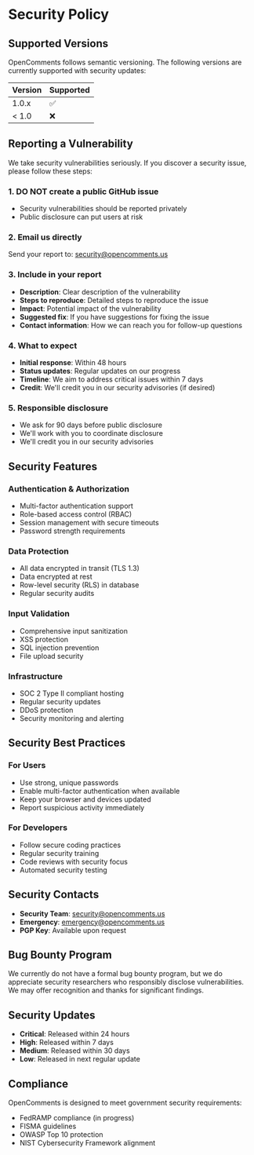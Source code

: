 # Security Policy

## Supported Versions

OpenComments follows semantic versioning. The following versions are currently supported with security updates:

| Version | Supported          |
| ------- | ------------------ |
| 1.0.x   | :white_check_mark: |
| < 1.0   | :x:                |

## Reporting a Vulnerability

We take security vulnerabilities seriously. If you discover a security issue, please follow these steps:

### 1. **DO NOT** create a public GitHub issue
- Security vulnerabilities should be reported privately
- Public disclosure can put users at risk

### 2. **Email us directly**
Send your report to: [security@opencomments.us](mailto:security@opencomments.us)

### 3. **Include in your report**
- **Description**: Clear description of the vulnerability
- **Steps to reproduce**: Detailed steps to reproduce the issue
- **Impact**: Potential impact of the vulnerability
- **Suggested fix**: If you have suggestions for fixing the issue
- **Contact information**: How we can reach you for follow-up questions

### 4. **What to expect**
- **Initial response**: Within 48 hours
- **Status updates**: Regular updates on our progress
- **Timeline**: We aim to address critical issues within 7 days
- **Credit**: We'll credit you in our security advisories (if desired)

### 5. **Responsible disclosure**
- We ask for 90 days before public disclosure
- We'll work with you to coordinate disclosure
- We'll credit you in our security advisories

## Security Features

### Authentication & Authorization
- Multi-factor authentication support
- Role-based access control (RBAC)
- Session management with secure timeouts
- Password strength requirements

### Data Protection
- All data encrypted in transit (TLS 1.3)
- Data encrypted at rest
- Row-level security (RLS) in database
- Regular security audits

### Input Validation
- Comprehensive input sanitization
- XSS protection
- SQL injection prevention
- File upload security

### Infrastructure
- SOC 2 Type II compliant hosting
- Regular security updates
- DDoS protection
- Security monitoring and alerting

## Security Best Practices

### For Users
- Use strong, unique passwords
- Enable multi-factor authentication when available
- Keep your browser and devices updated
- Report suspicious activity immediately

### For Developers
- Follow secure coding practices
- Regular security training
- Code reviews with security focus
- Automated security testing

## Security Contacts

- **Security Team**: [security@opencomments.us](mailto:security@opencomments.us)
- **Emergency**: [emergency@opencomments.us](mailto:emergency@opencomments.us)
- **PGP Key**: Available upon request

## Bug Bounty Program

We currently do not have a formal bug bounty program, but we do appreciate security researchers who responsibly disclose vulnerabilities. We may offer recognition and thanks for significant findings.

## Security Updates

- **Critical**: Released within 24 hours
- **High**: Released within 7 days  
- **Medium**: Released within 30 days
- **Low**: Released in next regular update

## Compliance

OpenComments is designed to meet government security requirements:
- FedRAMP compliance (in progress)
- FISMA guidelines
- OWASP Top 10 protection
- NIST Cybersecurity Framework alignment

